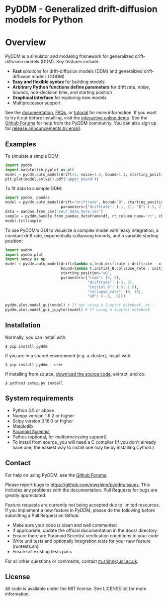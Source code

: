 # PyDDM - Generalized drift-diffusion models for Python

# Overview

PyDDM is a simulator and modeling framework for generalized drift-diffusion
models (DDM). Key features include:

- **Fast** solutions for drift-diffusion models (DDM) and generalized
  drift-diffusion models (GDDM)
- **Easy and flexible syntax** for building models
- **Arbitrary Python functions define parameters** for drift rate, noise,
  bounds, non-decision time, and starting position
- **Graphical interface** for exploring new models
- Multiprocessor support

See the [documentation](https://pyddm.readthedocs.io/en/latest/index.html),
[FAQs](https://pyddm.readthedocs.io/en/latest/faqs.html), or
[tutorial](https://pyddm.readthedocs.io/en/latest/quickstart.html) for more
information.  If you want to try it out before installing, visit the
[interactive online
demo](https://colab.research.google.com/github/mwshinn/PyDDM/blob/master/doc/notebooks/interactive_demo.ipynb).
See the [Github Forums](https://github.com/mwshinn/PyDDM/discussions) for help
from the PyDDM community.  You can also sign up for [release announcements by
email](https://www.freelists.org/list/pyddm-announce).

## Examples

To simulate a simple DDM:

```python
import pyddm
import matplotlib.pyplot as plt
model = pyddm.auto_model(drift=2, noise=1.5, bound=1.3, starting_position=.1, nondecision=.1)
plt.plot(model.solve().pdf("upper_bound"))
```

To fit data to a simple DDM:

```python
import pyddm, pandas
model = pyddm.auto_model(drift="driftrate", bound="B", starting_position="x0", nondecision="ndtime",
                         parameters={"driftrate": (-1, 1), "B": (.5, 2), "x0": (-.5, .5), "ndtime": (0, .5)})
data = pandas.from_csv("your_data_here.csv")
sample = pyddm.Sample.from_pandas_dataframe(df, rt_column_name="rt", choice_column_name="correct")
model.fit(sample)
```

To use PyDDM's GUI to visualize a complex model with leaky integration, a
constant drift rate, exponentially collapsing bounds, and a variable starting
position:

```python
import pyddm
import pyddm.plot
import numpy as np
model = pyddm.auto_model(drift=lambda x,leak,driftrate : driftrate - x*leak,
                         bound=lambda t,initial_B,collapse_rate : initial_B * np.exp(-collapse_rate*t),
                         starting_position="x0",
                         parameters={"leak": (0, 2),
                                     "driftrate": (-3, 3),
                                     "initial_B": (.5, 1.5),
                                     "collapse_rate": (0, 10),
                                     "x0": (-.9, .9)})

pyddm.plot.model_gui(model) # If not using a Jupyter notebook, or...
pyddm.plot.model_gui_jupyter(model) # If using a Jupyter notebook
```


## Installation

Normally, you can install with:

    $ pip install pyddm

If you are in a shared environment (e.g. a cluster), install with:

    $ pip install pyddm --user

If installing from source, [download the source code](https://github.com/mwshinn/PyDDM), extract, and do:

    $ python3 setup.py install


## System requirements

- Python 3.5 or above
- Numpy version 1.9.2 or higher
- Scipy version 0.16.0 or higher
- Matplotlib
- [Paranoid Scientist](<https://github.com/mwshinn/paranoidscientist>)
- Pathos (optional, for multiprocessing support)
- To install from source, you will need a C compiler (If you don't already have
  one, the easiest way to install one may be by installing Cython.)


## Contact

For help on using PyDDM, see the [Github
Forums](https://github.com/mwshinn/PyDDM/discussions).

Please report bugs to <https://github.com/mwshinn/pyddm/issues>.  This
includes any problems with the documentation.  Pull Requests for bugs are
greatly appreciated.

Feature requests are currently not being accepted due to limited
resources.  If you implement a new feature in PyDDM, please do the
following before submitting a Pull Request on Github:

- Make sure your code is clean and well commented
- If appropriate, update the official documentation in the docs/
  directory
- Ensure there are Paranoid Scientist verification conditions to your
  code
- Write unit tests and optionally integration tests for your new
  feature (runtests.sh)
- Ensure all existing tests pass

For all other questions or comments, contact m.shinn@ucl.ac.uk.


## License

All code is available under the MIT license.  See LICENSE.txt for more
information.
